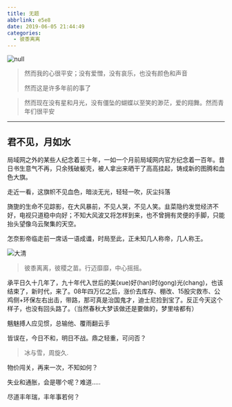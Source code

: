 ```yaml
---
title: 无题
abbrlink: e5e8
date: 2019-06-05 21:44:49
categories:
  - 彼黍离离
---
```


![null](photo_hk1.jpg)

>然而我的心很平安；没有爱憎，没有哀乐，也没有颜色和声音
>
>然而这是许多年前的事了
>
<!-- more -->

>然而现在没有星和月光，没有僵坠的蝴蝶以至笑的渺茫，爱的翔舞。然而青年们很平安

***

## 君不见，月如水

局域网之外的某些人纪念着三十年，一如一个月前局域网内官方纪念着一百年。昔日书生意气不再，只余残破躯壳，被人拿出来晒干了高高挂起，铸成新的图腾和血色大旗。

走近一看，这旗帜不见血色，暗淡无光，轻轻一吹，灰尘抖落

旖旎的生命不见踪影，在大风暴前，不见人哭，不见人笑。韭菜隐约发觉经济不好，电视只道稳中向好；不知大风波又将怎样到来，也不曾拥有灵便的手脚，只能抬头望像乌云聚集的天空。

怎奈影帝临走前一席话一语成谶，时局至此，正未知几人称帝，几人称王。

![大清](pic1.jpg)

>彼黍离离，彼稷之苗。行迈靡靡，中心摇摇。

承平日久十几年了，九十年代入世后的美(xue)好(han)时(gong)光(chang)，也该结束了，新时代，来了。08年四万亿之后，涨价去库存、棚改、15股灾救市、公鸡侧+环保左右出击，带路，那可真是治国鬼才，迪士尼捡到宝了。反正今天这个样子，也没有回头路了。（当然春秋大梦该做还是要做的，梦里啥都有）

魑魅搏人应见惯，总输他、覆雨翻云手

皆误在，今日不和，明日不战。鼎之轻重，可问否？

>冰与雪，周旋久.

物价闯关，再来一次，不知如何？

失业和通胀，会是哪个呢？难道.....

尽道丰年瑞，丰年事若何？

